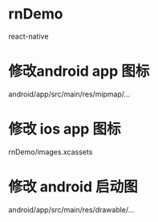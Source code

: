 # rnDemo
react-native


# 修改android app 图标
android/app/src/main/res/mipmap/...

# 修改 ios app 图标
rnDemo/images.xcassets

# 修改 android 启动图
android/app/src/main/res/drawable/...